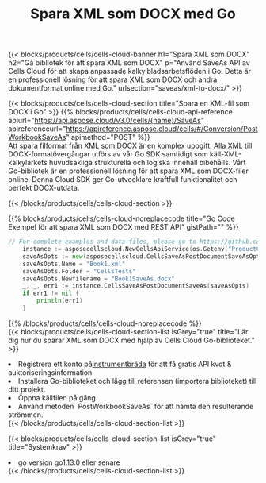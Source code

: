 ﻿---
title:  Spara XML som DOCX med Go
description:  Använder Aspose.Cells Cloud SDK för Go för att spara XML-formatfilen som DOCX-formatfil.
kwords: Excel, Save XML as DOCX, REST, Go
howto: How to save XML as DOCX using Aspose.Cells Cloud Go library.
---
{{< blocks/products/cells/cells-cloud-banner h1="Spara XML som DOCX" h2="Gå bibliotek för att spara XML som DOCX" p="Använd SaveAs API av Cells Cloud för att skapa anpassade kalkylbladsarbetsflöden i Go. Detta är en professionell lösning för att spara XML som DOCX och andra dokumentformat online med Go." urlsection="saveas/xml-to-docx/" >}}

{{< blocks/products/cells/cells-cloud-section title="Spara en XML-fil som DOCX i Go" >}}
{{% blocks/products/cells/cells-cloud-api-reference apiurl="https://api.aspose.cloud/v3.0/cells/{name}/SaveAs" apireferenceurl="https://apireference.aspose.cloud/cells/#/Conversion/PostWorkbookSaveAs" apimethod="POST" %}}
<br/>
Att spara filformat från XML som DOCX är en komplex uppgift. Alla XML till DOCX-formatövergångar utförs av vår Go SDK samtidigt som käll-XML-kalkylarkets huvudsakliga strukturella och logiska innehåll bibehålls. Vårt Go-bibliotek är en professionell lösning för att spara XML som DOCX-filer online. Denna Cloud SDK ger Go-utvecklare kraftfull funktionalitet och perfekt DOCX-utdata.

{{< /blocks/products/cells/cells-cloud-section >}}

{{% blocks/products/cells/cells-cloud-noreplacecode title="Go Code Exempel för att spara XML som DOCX med REST API" gistPath="" %}}
  
```go
// For complete examples and data files, please go to https://github.com/aspose-cells-cloud/aspose-cells-cloud-go/
    instance := asposecellscloud.NewCellsApiService(os.Getenv("ProductClientId"), os.Getenv("ProductClientSecret"))
    saveAsOpts := new(asposecellscloud.CellsSaveAsPostDocumentSaveAsOpts)
    saveAsOpts.Name = "Book1.xml"
    saveAsOpts.Folder = "CellsTests"
    saveAsOpts.Newfilename = "Book1SaveAs.docx"
    _, _, err1 := instance.CellsSaveAsPostDocumentSaveAs(saveAsOpts)
    if err1 != nil {
	    println(err1)
    }
```
  
{{% /blocks/products/cells/cells-cloud-noreplacecode %}}
<br/>
{{< blocks/products/cells/cells-cloud-section-list isGrey="true" title="Lär dig hur du sparar XML som DOCX med hjälp av Cells Cloud Go-biblioteket." >}}
<li> Registrera ett konto på<a href="https://dashboard.aspose.cloud/">instrumentbräda</a> för att få gratis API kvot & auktoriseringsinformation</li>
<li>Installera Go-biblioteket och lägg till referensen (importera biblioteket) till ditt projekt.</li>
<li>Öppna källfilen på gång.</li>
<li>Använd metoden `PostWorkbookSaveAs` för att hämta den resulterande strömmen.</li>
{{< /blocks/products/cells/cells-cloud-section-list >}}

{{< blocks/products/cells/cells-cloud-section-list isGrey="true" title="Systemkrav" >}}
<li>go version go1.13.0 eller senare</li>
{{< /blocks/products/cells/cells-cloud-section-list >}}
